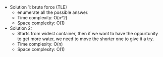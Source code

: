 []()  

- Solution 1: brute force (TLE)
    - enumerate all the possible answer.
    - Time complexity: O(n^2)
    - Space complexity: O(1)
- Solution 2:
    - Starts from widest container, then if we want to have the oppurtunity to get more water, we need to move the shorter one to give it a try.
    - Time complexity: O(n)
    - Space complexity: O(1)